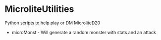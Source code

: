 # MicroliteUtilities
Python scripts to help play or DM MicroliteD20

- microMonst - Will generate a random monster with stats and an attack
